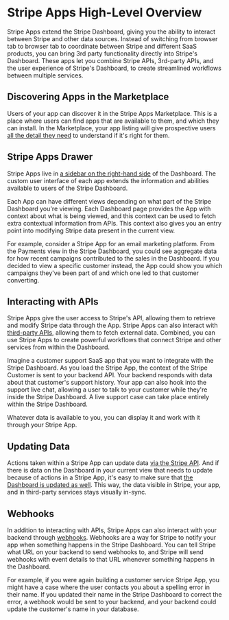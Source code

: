 # Stripe Apps High-Level Overview

Stripe Apps extend the Stripe Dashboard, giving you the ability to interact between Stripe and other data sources. Instead of switching from browser tab to browser tab to coordinate between Stripe and different SaaS products, you can bring 3rd party functionality directly into Stripe's Dashboard. These apps let you combine Stripe APIs, 3rd-party APIs, and the user experience of Stripe's Dashboard, to create streamlined workflows between multiple services.

## Discovering Apps in the Marketplace

Users of your app can discover it in the Stripe Apps Marketplace. This is a place where users can find apps that are available to them, and which they can install. In the Marketplace, your app listing will give prospective users [all the detail they need](https://stripe.com/docs/stripe-apps/marketplace/create-app-listing) to understand if it's right for them.

## Stripe Apps Drawer

Stripe Apps live in [a sidebar on the right-hand side](https://stripe.com/docs/stripe-apps/ui-toolkit/overview#user-experience) of the Dashboard. The custom user interface of each app extends the information and abilities available to users of the Stripe Dashboard.

Each App can have different views depending on what part of the Stripe Dashboard you're viewing. Each Dashboard page provides the App with context about what is being viewed, and this context can be used to fetch extra contextual information from APIs. This context also gives you an entry point into modifying Stripe data present in the current view.

For example, consider a Stripe App for an email marketing platform. From the Payments view in the Stripe Dashboard, you could see aggregate data for how recent campaigns contributed to the sales in the Dashboard. If you decided to view a specific customer instead, the App could show you which campaigns they've been part of and which one led to that customer converting.

## Interacting with APIs

Stripe Apps give the user access to Stripe's API, allowing them to retrieve and modify Stripe data through the App. Stripe Apps can also interact with [third-party APIs](https://stripe.com/docs/stripe-apps/extend-dashboard-user-interface#use-third-party-apis), allowing them to fetch external data. Combined, you can use Stripe Apps to create powerful workflows that connect Stripe and other services from within the Dashboard.

Imagine a customer support SaaS app that you want to integrate with the Stripe Dashboard. As you load the Stripe App, the context of the Stripe Customer is sent to your backend API. Your backend responds with data about that customer's support history. Your app can also hook into the support live chat, allowing a user to talk to your customer while they're inside the Stripe Dashboard. A live support case can take place entirely within the Stripe Dashboard.

Whatever data is available to you, you can display it and work with it through your Stripe App.

## Updating Data

Actions taken within a Stripe App can update data [via the Stripe API](https://stripe.com/docs/stripe-apps/extend-dashboard-user-interface#use-stripe-apis). And if there is data on the Dashboard in your current view that needs to update because of actions in a Stripe App, it's easy to make sure that [the Dashboard is updated as well](https://stripe.com/docs/stripe-apps/extend-dashboard-user-interface#update-dashboard-data). This way, the data visible in Stripe, your app, and in third-party services stays visually in-sync.

## Webhooks

In addition to interacting with APIs, Stripe Apps can also interact with your backend through [webhooks](https://stripe.com/docs/stripe-apps/build-backend#receiving-events-webhooks). Webhooks are a way for Stripe to notify your app when something happens in the Stripe Dashboard. You can tell Stripe what URL on your backend to send webhooks to, and Stripe will send webhooks with event details to that URL whenever something happens in the Dashboard.

For example, if you were again building a customer service Stripe App, you might have a case where the user contacts you about a spelling error in their name. If you updated their name in the Stripe Dashboard to correct the error, a webhook would be sent to your backend, and your backend could update the customer's name in your database.